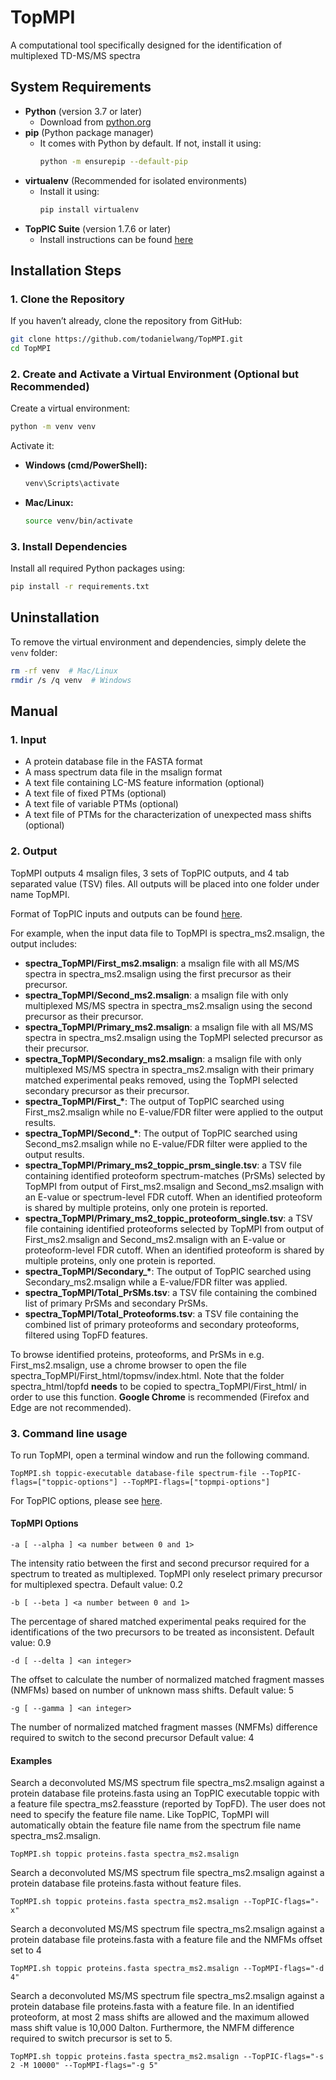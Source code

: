 # TopMPI
A computational tool specifically designed for the identification of multiplexed TD-MS/MS spectra
## System Requirements
- **Python** (version 3.7 or later)  
  - Download from [python.org](https://www.python.org/downloads/)
- **pip** (Python package manager)  
  - It comes with Python by default. If not, install it using:
    ```sh
    python -m ensurepip --default-pip
    ```
- **virtualenv** (Recommended for isolated environments)  
  - Install it using:
    ```sh
    pip install virtualenv
    ```
- **TopPIC Suite** (version 1.7.6 or later)
    - Install instructions can be found [here](https://github.com/toppic-suite/toppic-suite)

## Installation Steps

### 1. Clone the Repository

If you haven’t already, clone the repository from GitHub:

```sh
git clone https://github.com/todanielwang/TopMPI.git
cd TopMPI
```

### 2. Create and Activate a Virtual Environment (Optional but Recommended)

Create a virtual environment:

```sh
python -m venv venv
```

Activate it:

- **Windows (cmd/PowerShell):**
  ```sh
  venv\Scripts\activate
  ```
- **Mac/Linux:**
  ```sh
  source venv/bin/activate
  ```

### 3. Install Dependencies

Install all required Python packages using:

```sh
pip install -r requirements.txt
```

## Uninstallation

To remove the virtual environment and dependencies, simply delete the `venv` folder:

```sh
rm -rf venv  # Mac/Linux
rmdir /s /q venv  # Windows
```
## Manual
### 1. Input
* A protein database file in the FASTA format
* A mass spectrum data file in the msalign format
* A text file containing LC-MS feature information (optional)
* A text file of fixed PTMs (optional)
* A text file of variable PTMs (optional)
* A text file of PTMs for the characterization of unexpected mass shifts (optional)
### 2. Output
TopMPI outputs 4 msalign files, 3 sets of TopPIC outputs, and 4 tab separated value (TSV) files. All outputs will be placed into one folder under name TopMPI. 

Format of TopPIC inputs and outputs can be found [here](https://www.toppic.org/software/toppic/manual.html). 

For example, when the input data file to TopMPI is spectra_ms2.msalign, the output includes:

* **spectra_TopMPI/First_ms2.msalign**: a msalign file with all MS/MS spectra in spectra_ms2.msalign using the first precursor as their precursor. 
* **spectra_TopMPI/Second_ms2.msalign**: a msalign file with only multiplexed MS/MS spectra in spectra_ms2.msalign using the second precursor as their precursor. 
* **spectra_TopMPI/Primary_ms2.msalign**: a msalign file with all MS/MS spectra in spectra_ms2.msalign using the TopMPI selected precursor as their precursor. 
* **spectra_TopMPI/Secondary_ms2.msalign**: a msalign file with only multiplexed MS/MS spectra in spectra_ms2.msalign with their primary matched experimental peaks removed, using the TopMPI selected secondary precursor as their precursor. 
* **spectra_TopMPI/First_\***: The output of TopPIC searched using First_ms2.msalign while no E-value/FDR filter were applied to the output results. 
* **spectra_TopMPI/Second_\***: The output of TopPIC searched using Second_ms2.msalign while no E-value/FDR filter were applied to the output results. 
* **spectra_TopMPI/Primary_ms2_toppic_prsm_single.tsv**: a TSV file containing identified proteoform spectrum-matches (PrSMs) selected by TopMPI from output of First_ms2.msalign and Second_ms2.msalign with an E-value or spectrum-level FDR cutoff. When an identified proteoform is shared by multiple proteins, only one protein is reported.
* **spectra_TopMPI/Primary_ms2_toppic_proteoform_single.tsv**: a TSV file containing identified proteoforms selected by TopMPI from output of First_ms2.msalign and Second_ms2.msalign with an E-value or proteoform-level FDR cutoff. When an identified proteoform is shared by multiple proteins, only one protein is reported.
* **spectra_TopMPI/Secondary_\***: The output of TopPIC searched using Secondary_ms2.msalign while a E-value/FDR filter was applied. 
* **spectra_TopMPI/Total_PrSMs.tsv**: a TSV file containing the combined list of primary PrSMs and secondary PrSMs.
* **spectra_TopMPI/Total_Proteoforms.tsv**: a TSV file containing the combined list of primary proteoforms and secondary proteoforms, filtered using TopFD features. 

To browse identified proteins, proteoforms, and PrSMs in e.g. First_ms2.msalign, use a chrome browser to open the file spectra_TopMPI/First_html/topmsv/index.html. Note that the folder spectra_html/topfd **needs** to be copied to spectra_TopMPI/First_html/ in order to use this function. **Google Chrome** is recommended (Firefox and Edge are not recommended).
### 3. Command line usage
To run TopMPI, open a terminal window and run the following command. 
```
TopMPI.sh toppic-executable database-file spectrum-file --TopPIC-flags=["toppic-options"] --TopMPI-flags=["topmpi-options"]
```
For TopPIC options, please see [here](https://www.toppic.org/software/toppic/manual.html). 

#### TopMPI Options
<!-- -h [ --help ]

Print the help message. -->
```
-a [ --alpha ] <a number between 0 and 1>
```
The intensity ratio between the first and second precursor required for a spectrum to treated as multiplexed. TopMPI only reselect primary precursor for multiplexed spectra. Default value: 0.2
```
-b [ --beta ] <a number between 0 and 1>
```
The percentage of shared matched experimental peaks required for the identifications of the two precursors to be treated as inconsistent. Default value: 0.9
```
-d [ --delta ] <an integer>
```
The offset to calculate the number of normalized matched fragment masses (NMFMs) based on number of unknown mass shifts. Default value: 5
```
-g [ --gamma ] <an integer>
```
The number of normalized matched fragment masses (NMFMs) difference required to switch to the second precursor Default value: 4

#### Examples
Search a deconvoluted MS/MS spectrum file spectra_ms2.msalign against a protein database file proteins.fasta using an TopPIC executable toppic with a feature file spectra_ms2.feassture (reported by TopFD). The user does not need to specify the feature file name. Like TopPIC, TopMPI will automatically obtain the feature file name from the spectrum file name spectra_ms2.msalign.
```
TopMPI.sh toppic proteins.fasta spectra_ms2.msalign
```
Search a deconvoluted MS/MS spectrum file spectra_ms2.msalign against a protein database file proteins.fasta without feature files.

```
TopMPI.sh toppic proteins.fasta spectra_ms2.msalign --TopPIC-flags="-x"
```

Search a deconvoluted MS/MS spectrum file spectra_ms2.msalign against a protein database file proteins.fasta with a feature file and the NMFMs offset set to 4
```
TopMPI.sh toppic proteins.fasta spectra_ms2.msalign --TopMPI-flags="-d 4"
```
Search a deconvoluted MS/MS spectrum file spectra_ms2.msalign against a protein database file proteins.fasta with a feature file. In an identified proteoform, at most 2 mass shifts are allowed and the maximum allowed mass shift value is 10,000 Dalton. Furthermore, the NMFM difference required to switch precursor is set to 5. 
```
TopMPI.sh toppic proteins.fasta spectra_ms2.msalign --TopPIC-flags="-s 2 -M 10000" --TopMPI-flags="-g 5"
```

<!-- Search a deconvoluted MS/MS spectrum file spectra_ms2.msalign against a protein database file proteins.fasta with a feature file. The error tolerance for precursor and fragment masses is 5 ppm.

toppic -e 5 proteins.fasta spectra_ms2.msalign

Search a deconvoluted MS/MS spectrum file spectra_ms2.msalign against a protein database file proteins.fasta with a feature file. Use the target decoy approach to compute spectrum level and proteoform-level FDRs, filter identified proteoform spectrum-matches by a 5% spectrum level FDR, and filter identified proteoforms by a 5% proteoform-level FDR.

toppic -d -t FDR -v 0.05 -T FDR -V 0.05 proteins.fasta spectra_ms2.msalign

Search a deconvoluted MS/MS spectrum file spectra_ms2.msalign with alternating CID, HCD, and ETD spectra against a protein database file proteins.fasta with a feature file. Combine alternating CID, HCD, and ETD spectra to increase proteoform coverage.

toppic -r 3 proteins.fasta spectra_ms2.msalign

Search a deconvoluted MS/MS spectrum file spectra_ms2.msalign against a protein database file proteins.fasta with a feature file. After proteoforms with unexpected mass shifts are identified, TopPIC matches the mass shifts to four common PTMs: acetylation, phosphorylation, oxidation and methylation, and uses an MIScore cutoff 0.1 to filter reported PTM sites. The modification file common_mods.txt can be found here.

toppic -B common_mods.txt -H 0.1 proteins.fasta spectra_ms2.msalign

Search a deconvoluted MS/MS spectrum file spectra_ms2.msalign against a protein database file proteins.fasta with a feature file.Use 6 CPU threads to speed up the computation.

toppic -u 6 proteins.fasta spectra_ms2.msalign -->